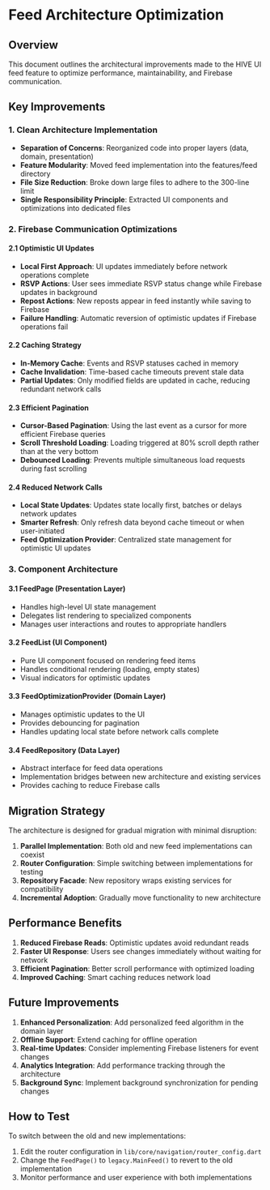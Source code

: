# Feed Architecture Optimization

## Overview
This document outlines the architectural improvements made to the HIVE UI feed feature to optimize performance, maintainability, and Firebase communication.

## Key Improvements

### 1. Clean Architecture Implementation
- **Separation of Concerns**: Reorganized code into proper layers (data, domain, presentation)
- **Feature Modularity**: Moved feed implementation into the features/feed directory
- **File Size Reduction**: Broke down large files to adhere to the 300-line limit
- **Single Responsibility Principle**: Extracted UI components and optimizations into dedicated files

### 2. Firebase Communication Optimizations

#### 2.1 Optimistic UI Updates
- **Local First Approach**: UI updates immediately before network operations complete
- **RSVP Actions**: User sees immediate RSVP status change while Firebase updates in background
- **Repost Actions**: New reposts appear in feed instantly while saving to Firebase
- **Failure Handling**: Automatic reversion of optimistic updates if Firebase operations fail

#### 2.2 Caching Strategy
- **In-Memory Cache**: Events and RSVP statuses cached in memory
- **Cache Invalidation**: Time-based cache timeouts prevent stale data
- **Partial Updates**: Only modified fields are updated in cache, reducing redundant network calls

#### 2.3 Efficient Pagination
- **Cursor-Based Pagination**: Using the last event as a cursor for more efficient Firebase queries
- **Scroll Threshold Loading**: Loading triggered at 80% scroll depth rather than at the very bottom
- **Debounced Loading**: Prevents multiple simultaneous load requests during fast scrolling

#### 2.4 Reduced Network Calls
- **Local State Updates**: Updates state locally first, batches or delays network updates
- **Smarter Refresh**: Only refresh data beyond cache timeout or when user-initiated
- **Feed Optimization Provider**: Centralized state management for optimistic UI updates

### 3. Component Architecture

#### 3.1 FeedPage (Presentation Layer)
- Handles high-level UI state management
- Delegates list rendering to specialized components
- Manages user interactions and routes to appropriate handlers

#### 3.2 FeedList (UI Component)
- Pure UI component focused on rendering feed items
- Handles conditional rendering (loading, empty states)
- Visual indicators for optimistic updates

#### 3.3 FeedOptimizationProvider (Domain Layer)
- Manages optimistic updates to the UI
- Provides debouncing for pagination
- Handles updating local state before network calls complete

#### 3.4 FeedRepository (Data Layer)
- Abstract interface for feed data operations
- Implementation bridges between new architecture and existing services
- Provides caching to reduce Firebase calls

## Migration Strategy

The architecture is designed for gradual migration with minimal disruption:

1. **Parallel Implementation**: Both old and new feed implementations can coexist
2. **Router Configuration**: Simple switching between implementations for testing
3. **Repository Facade**: New repository wraps existing services for compatibility
4. **Incremental Adoption**: Gradually move functionality to new architecture

## Performance Benefits

1. **Reduced Firebase Reads**: Optimistic updates avoid redundant reads
2. **Faster UI Response**: Users see changes immediately without waiting for network
3. **Efficient Pagination**: Better scroll performance with optimized loading
4. **Improved Caching**: Smart caching reduces network load

## Future Improvements

1. **Enhanced Personalization**: Add personalized feed algorithm in the domain layer
2. **Offline Support**: Extend caching for offline operation
3. **Real-time Updates**: Consider implementing Firebase listeners for event changes
4. **Analytics Integration**: Add performance tracking through the architecture
5. **Background Sync**: Implement background synchronization for pending changes

## How to Test

To switch between the old and new implementations:

1. Edit the router configuration in `lib/core/navigation/router_config.dart`
2. Change the `FeedPage()` to `legacy.MainFeed()` to revert to the old implementation
3. Monitor performance and user experience with both implementations 